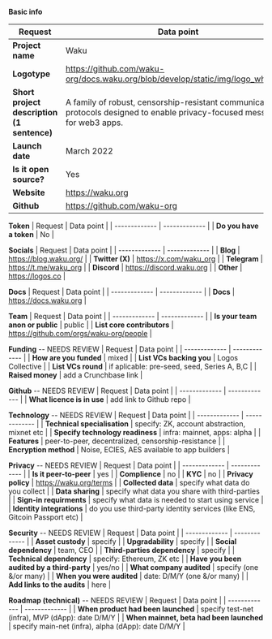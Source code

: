 **Basic info**

| Request  | Data point | 
| ------------- | ------------- |
| **Project name**  | Waku |
| **Logotype**  | https://github.com/waku-org/docs.waku.org/blob/develop/static/img/logo_white.svg |
| **Short project description (1 sentence)** | A family of robust, censorship-resistant communication protocols designed to enable privacy-focused messaging for web3 apps. |
| **Launch date** | March 2022  |
| **Is it open source?** | Yes |
| **Website**  | https://waku.org |
| **Github**  | https://github.com/waku-org |

**Token**
| Request  | Data point | 
| ------------- | ------------- |
| **Do you have a token** | No |

**Socials**
| Request  | Data point | 
| ------------- | ------------- |
| **Blog** | https://blog.waku.org/ |
| **Twitter (X)** | https://x.com/waku_org |
| **Telegram** | https://t.me/waku_org |
| **Discord** | https://discord.waku.org |
| **Other** | https://logos.co |

**Docs**
| Request  | Data point | 
| ------------- | ------------- |
| **Docs** | https://docs.waku.org |

**Team**
| Request  | Data point | 
| ------------- | ------------- |
| **Is your team anon or public**  | public | 
| **List core contributors** | https://github.com/orgs/waku-org/people |

**Funding** -- NEEDS REVIEW
| Request  | Data point | 
| ------------- | ------------- |
| **How are you funded**  | mixed | 
| **List VCs backing you**  | Logos Collective |
| **List VCs round**  | if aplicable: pre-seed, seed, Series A, B,C | 
| **Raised money** | add a Crunchbase link | 

**Github** -- NEEDS REVIEW
| Request  | Data point | 
| ------------- | ------------- |
| **What licence is in use**  | add link to Github repo | 

**Technology** -- NEEDS REVIEW
| Request  | Data point | 
| ------------- | ------------- |
| **Technical specialisation**  | specify: ZK, account abstraction, mixnet etc | 
| **Specify technology readiness**  | infra: mainnet, apps: alpha | 
| **Features**  | peer-to-peer, decentralized, censorship-resistance | 
| **Encryption method**  | Noise, ECIES,  AES available to app builders | 

**Privacy** -- NEEDS REVIEW
| Request  | Data point | 
| ------------- | ------------- |
| **Is it peer-to-peer**  | yes | 
| **Complience**  | no |
| **KYC**  | no |
| **Privacy policy** | https://waku.org/terms |
| **Collected data**  | specify what data do you collect |
| **Data sharing** | specify what data you share with third-parties |
| **Sign-in requirments** | specify what data is needed to start using service |
| **Identity integrations** | do you use third-party identity services (like ENS, Gitcoin Passport etc) |

**Security** -- NEEDS REVIEW
| Request  | Data point | 
| ------------- | ------------- |
| **Asset custody** | specify | 
| **Upgradability**  | specify |
| **Social dependency**  | team, CEO |
| **Third-parties dependency** | specify |
| **Technical dependency** | specify: Ethereum, ZK etc |
| **Have you been audited by a third-party** | yes/no |
| **What company audited** | specify (one &/or many) |
| **When you were audited** | date: D/M/Y (one &/or many) |
| **Add links to the audits** | here |

**Roadmap (technical)** -- NEEDS REVIEW
| Request  | Data point | 
| ------------- | ------------- |
| **When product had been launched** | specify test-net (infra), MVP (dApp): date D/M/Y | 
| **When mainnet, beta had been launched**  | specify main-net (infra), alpha (dApp): date D/M/Y |

